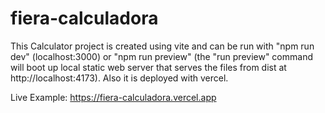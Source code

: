 # fiera-calculadora



This Calculator project is created using vite and can be run with "npm run dev" (localhost:3000) or "npm run preview" 
(the "run preview" command will boot up local static web server that serves the files from dist at http://localhost:4173). Also it is deployed with vercel.


Live Example: https://fiera-calculadora.vercel.app
